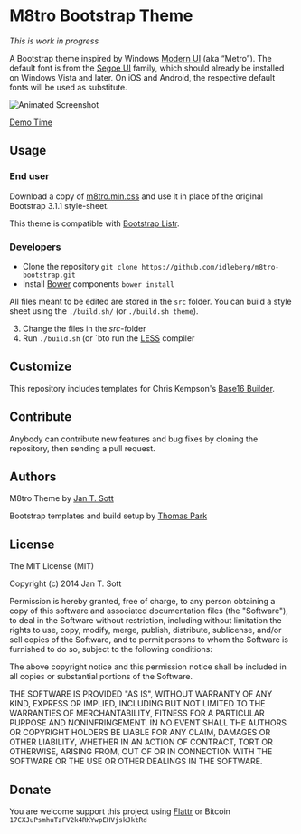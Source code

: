 # M8tro Bootstrap Theme

*This is work in progress*

A Bootstrap theme inspired by Windows [Modern UI](http://msdn.microsoft.com/en-us/library/windows/apps/dn465800.aspx) (aka “Metro”). The default font is from the [Segoe UI](http://www.microsoft.com/typography/fonts/family.aspx?FID=331) family, which should already be installed on Windows Vista and later. On iOS and Android, the respective default fonts will be used as substitute.

![Animated Screenshot](https://raw.githubusercontent.com/idleberg/m8tro-bootstrap/master/screenshot.gif)

[Demo Time](http://idleberg.github.io/m8tro-bootstrap/)

## Usage

### End user

Download a copy of [m8tro.min.css](https://raw.githubusercontent.com/idleberg/m8tro-bootstrap/master/dist/m8tro.min.css) and use it in place of the original Bootstrap 3.1.1 style-sheet.

This theme is compatible with [Bootstrap Listr](https://github.com/idleberg/Bootstrap-Listr).

### Developers

* Clone the repository `git clone https://github.com/idleberg/m8tro-bootstrap.git`
* Install [Bower](http://bower.io/) components `bower install`

All files meant to be edited are stored in the `src` folder. You can build a style sheet using the `./build.sh/` (or `./build.sh theme`).

3. Change the files in the *src*-folder
4. Run `./build.sh` (or `bto run the [LESS](http://lesscss.org/) compiler

## Customize

This repository includes templates for Chris Kempson's [Base16 Builder](https://github.com/chriskempson/base16-builder). 

## Contribute

Anybody can contribute new features and bug fixes by cloning the repository, then sending a pull request.

## Authors

M8tro Theme by [Jan T. Sott](https://github.com/idleberg)

Bootstrap templates and build setup by [Thomas Park](https://github.com/thomaspark)

## License

The MIT License (MIT)

Copyright (c) 2014 Jan T. Sott

Permission is hereby granted, free of charge, to any person obtaining a copy of this software and associated documentation files (the "Software"), to deal in the Software without restriction, including without limitation the rights to use, copy, modify, merge, publish, distribute, sublicense, and/or sell copies of the Software, and to permit persons to whom the Software is furnished to do so, subject to the following conditions:

The above copyright notice and this permission notice shall be included in all copies or substantial portions of the Software.

THE SOFTWARE IS PROVIDED "AS IS", WITHOUT WARRANTY OF ANY KIND, EXPRESS OR IMPLIED, INCLUDING BUT NOT LIMITED TO THE WARRANTIES OF MERCHANTABILITY, FITNESS FOR A PARTICULAR PURPOSE AND NONINFRINGEMENT. IN NO EVENT SHALL THE AUTHORS OR COPYRIGHT HOLDERS BE LIABLE FOR ANY CLAIM, DAMAGES OR OTHER LIABILITY, WHETHER IN AN ACTION OF CONTRACT, TORT OR OTHERWISE, ARISING FROM, OUT OF OR IN CONNECTION WITH THE SOFTWARE OR THE USE OR OTHER DEALINGS IN THE SOFTWARE.

## Donate

You are welcome support this project using [Flattr](https://flattr.com/submit/auto?user_id=idleberg&url=https://github.com/idleberg/m8tro-bootstrap) or Bitcoin `17CXJuPsmhuTzFV2k4RKYwpEHVjskJktRd`